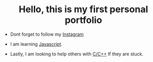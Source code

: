 <h1 align="center">Hello, this is my first personal portfolio</h1>


- Dont forget to follow my <a href="https://linkedin.com/](https://www.instagram.com/m.rizkii_/">Instagram</a>

- I am learning <a href="https://udemy.com/">Javascript</a>.

- Lastly, I am looking to help others with <a href="https://tutorials.com/C/C++">C/C++</a> If they are stuck.
